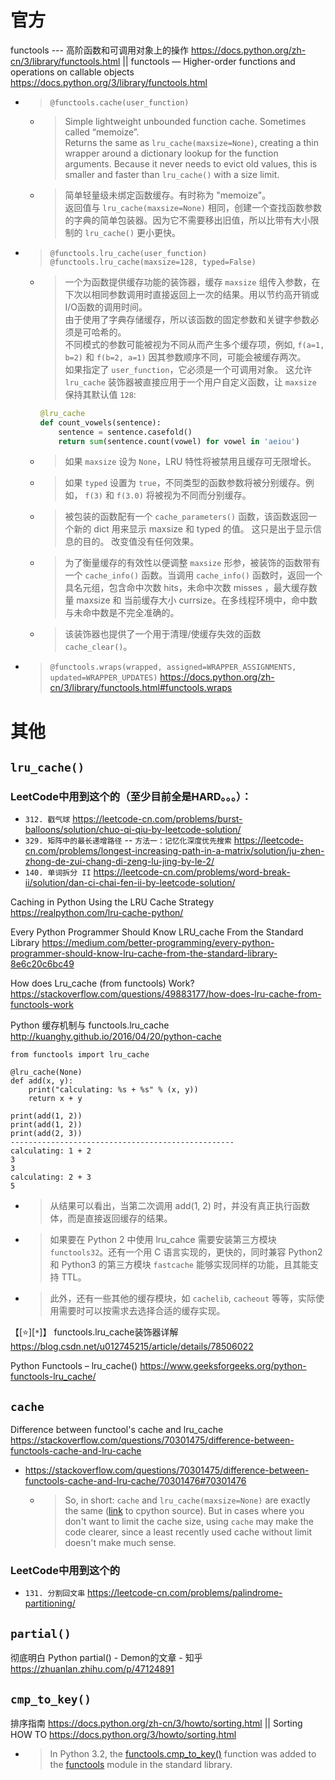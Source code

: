 
# 官方

functools --- 高阶函数和可调用对象上的操作 https://docs.python.org/zh-cn/3/library/functools.html || functools — Higher-order functions and operations on callable objects https://docs.python.org/3/library/functools.html
- > `@functools.cache(user_function)`
  * > Simple lightweight unbounded function cache. Sometimes called “memoize”. <br> Returns the same as `lru_cache(maxsize=None)`, creating a thin wrapper around a dictionary lookup for the function arguments. Because it never needs to evict old values, this is smaller and faster than `lru_cache()` with a size limit.
  * > 简单轻量级未绑定函数缓存。有时称为 "memoize"。 <br> 返回值与 `lru_cache(maxsize=None)` 相同，创建一个查找函数参数的字典的简单包装器。因为它不需要移出旧值，所以比带有大小限制的 `lru_cache()` 更小更快。
- > `@functools.lru_cache(user_function)` <br> `@functools.lru_cache(maxsize=128, typed=False)`
  * > 一个为函数提供缓存功能的装饰器，缓存 `maxsize` 组传入参数，在下次以相同参数调用时直接返回上一次的结果。用以节约高开销或I/O函数的调用时间。 <br> 由于使用了字典存储缓存，所以该函数的固定参数和关键字参数必须是可哈希的。 <br> 不同模式的参数可能被视为不同从而产生多个缓存项，例如, `f(a=1, b=2)` 和 `f(b=2, a=1)` 因其参数顺序不同，可能会被缓存两次。 <br> 如果指定了 `user_function`，它必须是一个可调用对象。 这允许 `lru_cache` 装饰器被直接应用于一个用户自定义函数，让 `maxsize` 保持其默认值 `128`:
    ```py
    @lru_cache
    def count_vowels(sentence):
        sentence = sentence.casefold()
        return sum(sentence.count(vowel) for vowel in 'aeiou')
    ```
  * > 如果 `maxsize` 设为 `None`，LRU 特性将被禁用且缓存可无限增长。
  * > 如果 `typed` 设置为 `true`，不同类型的函数参数将被分别缓存。例如， `f(3)` 和 `f(3.0)` 将被视为不同而分别缓存。
  * > 被包装的函数配有一个 `cache_parameters()` 函数，该函数返回一个新的 dict 用来显示 maxsize 和 typed 的值。 这只是出于显示信息的目的。 改变值没有任何效果。
  * > 为了衡量缓存的有效性以便调整 `maxsize` 形参，被装饰的函数带有一个 `cache_info()` 函数。当调用 `cache_info()` 函数时，返回一个具名元组，包含命中次数 hits，未命中次数 misses ，最大缓存数量 maxsize 和 当前缓存大小 currsize。在多线程环境中，命中数与未命中数是不完全准确的。
  * > 该装饰器也提供了一个用于清理/使缓存失效的函数 `cache_clear()`。
- > `@functools.wraps(wrapped, assigned=WRAPPER_ASSIGNMENTS, updated=WRAPPER_UPDATES)` https://docs.python.org/zh-cn/3/library/functools.html#functools.wraps

# 其他

## `lru_cache()`

### LeetCode中用到这个的（至少目前全是HARD。。。）：
- `312. 戳气球` https://leetcode-cn.com/problems/burst-balloons/solution/chuo-qi-qiu-by-leetcode-solution/
- `329. 矩阵中的最长递增路径` -- `方法一：记忆化深度优先搜索` https://leetcode-cn.com/problems/longest-increasing-path-in-a-matrix/solution/ju-zhen-zhong-de-zui-chang-di-zeng-lu-jing-by-le-2/
- `140. 单词拆分 II` https://leetcode-cn.com/problems/word-break-ii/solution/dan-ci-chai-fen-ii-by-leetcode-solution/

Caching in Python Using the LRU Cache Strategy https://realpython.com/lru-cache-python/

Every Python Programmer Should Know LRU_cache From the Standard Library https://medium.com/better-programming/every-python-programmer-should-know-lru-cache-from-the-standard-library-8e6c20c6bc49
  
How does Lru_cache (from functools) Work? https://stackoverflow.com/questions/49883177/how-does-lru-cache-from-functools-work
  
Python 缓存机制与 functools.lru_cache http://kuanghy.github.io/2016/04/20/python-cache
```py3
from functools import lru_cache

@lru_cache(None)
def add(x, y):
    print("calculating: %s + %s" % (x, y))
    return x + y

print(add(1, 2))
print(add(1, 2))
print(add(2, 3))
--------------------------------------------------
calculating: 1 + 2
3
3
calculating: 2 + 3
5
```
- > 从结果可以看出，当第二次调用 add(1, 2) 时，并没有真正执行函数体，而是直接返回缓存的结果。
- > 如果要在 Python 2 中使用 lru_cahce 需要安装第三方模块 `functools32`。还有一个用 C 语言实现的，更快的，同时兼容 Python2 和 Python3 的第三方模块 `fastcache` 能够实现同样的功能，且其能支持 TTL。
- > 此外，还有一些其他的缓存模块，如 `cachelib`, `cacheout` 等等，实际使用需要时可以按需求去选择合适的缓存实现。
  
【[:star:][`*`]】 functools.lru_cache装饰器详解 https://blog.csdn.net/u012745215/article/details/78506022

Python Functools – lru_cache() https://www.geeksforgeeks.org/python-functools-lru_cache/

## `cache`

Difference between functool's cache and lru_cache https://stackoverflow.com/questions/70301475/difference-between-functools-cache-and-lru-cache
- https://stackoverflow.com/questions/70301475/difference-between-functools-cache-and-lru-cache/70301476#70301476
  * > So, in short: `cache` and `lru_cache(maxsize=None)` are exactly the same ([link](https://github.com/python/cpython/blob/3.9/Lib/functools.py#L646) to cpython source). But in cases where you don't want to limit the cache size, using `cache` may make the code clearer, since a least recently used cache without limit doesn't make much sense.

### LeetCode中用到这个的
- `131. 分割回文串` https://leetcode-cn.com/problems/palindrome-partitioning/

## `partial()`

彻底明白 Python partial() - Demon的文章 - 知乎 https://zhuanlan.zhihu.com/p/47124891

## `cmp_to_key()`

排序指南 https://docs.python.org/zh-cn/3/howto/sorting.html || Sorting HOW TO https://docs.python.org/3/howto/sorting.html
- > In Python 3.2, the [functools.cmp_to_key()]() function was added to the [functools]() module in the standard library.
